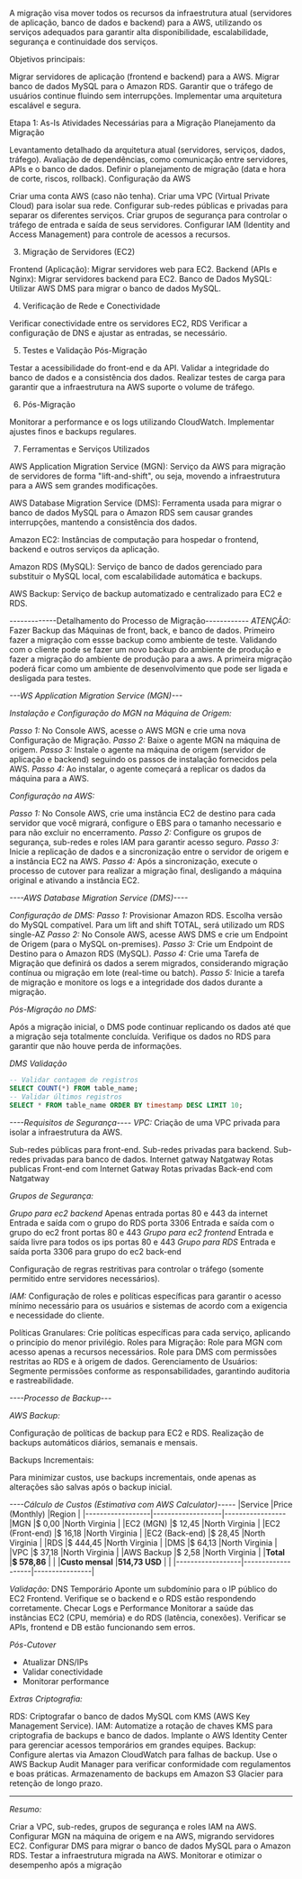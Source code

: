 A migração visa mover todos os recursos da infraestrutura atual (servidores de aplicação, banco de dados e backend) para a AWS, utilizando os serviços adequados para garantir alta disponibilidade, escalabilidade, segurança e continuidade dos serviços.

Objetivos principais:

Migrar servidores de aplicação (frontend e backend) para a AWS.
Migrar banco de dados MySQL para o Amazon RDS.
Garantir que o tráfego de usuários continue fluindo sem interrupções.
Implementar uma arquitetura escalável e segura.


 Etapa 1: As-Is
Atividades Necessárias para a Migração
Planejamento da Migração

Levantamento detalhado da arquitetura atual (servidores, serviços, dados, tráfego).
Avaliação de dependências, como comunicação entre servidores, APIs e o banco de dados.
Definir o planejamento de migração (data e hora de corte, riscos, rollback).
Configuração da AWS

Criar uma conta AWS (caso não tenha).
Criar uma VPC (Virtual Private Cloud) para isolar sua rede.
Configurar sub-redes públicas e privadas para separar os diferentes serviços.
Criar grupos de segurança para controlar o tráfego de entrada e saída de seus servidores.
Configurar IAM (Identity and Access Management) para controle de acessos a recursos.

3. Migração de Servidores (EC2)

Frontend (Aplicação): Migrar servidores web para EC2.
Backend (APIs e Nginx): Migrar servidores backend para EC2.
Banco de Dados MySQL: Utilizar AWS DMS para migrar o banco de dados MySQL.

4. Verificação de Rede e Conectividade

Verificar conectividade entre os servidores EC2, RDS
Verificar a configuração de DNS e ajustar as entradas, se necessário.

5. Testes e Validação Pós-Migração

Testar a acessibilidade do front-end e da API.
Validar a integridade do banco de dados e a consistência dos dados.
Realizar testes de carga para garantir que a infraestrutura na AWS suporte o volume de tráfego.

6. Pós-Migração

Monitorar a performance e os logs utilizando CloudWatch.
Implementar ajustes finos e backups regulares.

7. Ferramentas e Serviços Utilizados

AWS Application Migration Service (MGN):
Serviço da AWS para migração de servidores de forma "lift-and-shift", ou seja, movendo a infraestrutura para a AWS sem grandes modificações.

AWS Database Migration Service (DMS):
Ferramenta usada para migrar o banco de dados MySQL para o Amazon RDS sem causar grandes interrupções, mantendo a consistência dos dados.

Amazon EC2:
Instâncias de computação para hospedar o frontend, backend e outros serviços da aplicação.

Amazon RDS (MySQL):
Serviço de banco de dados gerenciado para substituir o MySQL local, com escalabilidade automática e backups.

AWS Backup:
Serviço de backup automatizado e centralizado para EC2 e RDS.

 -------------Detalhamento do Processo de Migração------------
 *ATENÇÃO:*
 Fazer Backup das Máquinas de front, back, e banco de dados.
 Primeiro fazer a migração com essse backup como ambiente de teste.
 Validando com o cliente pode se fazer um novo backup do ambiente de produção e fazer a migração do ambiente de produção para a aws. A primeira migração poderá ficar como um ambiente de desenvolvimento que pode ser ligada e desligada para testes.

*---WS Application Migration Service (MGN)---*

*Instalação e Configuração do MGN na Máquina de Origem:*

*Passo 1:* No Console AWS, acesse o AWS MGN e crie uma nova Configuração de Migração.
*Passo 2:* Baixe o agente MGN na máquina de origem.
*Passo 3:* Instale o agente na máquina de origem (servidor de aplicação e backend) seguindo os passos de instalação fornecidos pela AWS.
*Passo 4:* Ao instalar, o agente começará a replicar os dados da máquina para a AWS.

*Configuração na AWS:*

*Passo 1:* No Console AWS, crie uma instância EC2 de destino para cada servidor que você migrará, configure o EBS para o tamanho necessario e para não excluir no encerramento.
*Passo 2:* Configure os grupos de segurança, sub-redes e roles IAM para garantir acesso seguro.
*Passo 3:* Inicie a replicação de dados e a sincronização entre o servidor de origem e a instância EC2 na AWS.
*Passo 4:* Após a sincronização, execute o processo de cutover para realizar a migração final, desligando a máquina original e ativando a instância EC2.


*----AWS Database Migration Service (DMS)----*

*Configuração de DMS:*
*Passo 1:* Provisionar Amazon RDS. Escolha versão do MySQL compatível.
Para um lift and shift TOTAL, será utilizado um RDS single-AZ
*Passo 2:* No Console AWS, acesse AWS DMS e crie um Endpoint de Origem (para o MySQL on-premises).
*Passo 3:* Crie um Endpoint de Destino para o Amazon RDS (MySQL).
*Passo 4:* Crie uma Tarefa de Migração que definirá os dados a serem migrados, considerando migração contínua ou migração em lote (real-time ou batch).
*Passo 5:* Inicie a tarefa de migração e monitore os logs e a integridade dos dados durante a migração.

*Pós-Migração no DMS:*

Após a migração inicial, o DMS pode continuar replicando os dados até que a migração seja totalmente concluída.
Verifique os dados no RDS para garantir que não houve perda de informações.

*DMS Validação*

```sql
-- Validar contagem de registros
SELECT COUNT(*) FROM table_name;
-- Validar últimos registros
SELECT * FROM table_name ORDER BY timestamp DESC LIMIT 10;
```

*----Requisitos de Segurança----*
*VPC:*
 Criação de uma VPC privada para isolar a infraestrutura da AWS.

Sub-redes públicas para front-end.
Sub-redes privadas para backend.
Sub-redes privadas para banco de dados.
Internet gatway
Natgatway
Rotas publicas Front-end com Internet Gatway
Rotas privadas Back-end com Natgatway

*Grupos de Segurança:*

*Grupo para ec2 backend*
Apenas entrada portas 80 e 443 da internet
Entrada e saída com o grupo do RDS porta 3306
Entrada e saída com o grupo do ec2 front portas 80 e 443
*Grupo para ec2 frontend*
Entrada e saída livre para todos os ips portas 80 e 443
*Grupo para RDS*
Entrada e saída porta 3306 para grupo do ec2 back-end

Configuração de regras restritivas para controlar o tráfego (somente permitido entre servidores necessários).

*IAM:*
Configuração de roles e políticas específicas para garantir o acesso mínimo necessário para os usuários e sistemas de acordo com a exigencia e necessidade do cliente.

Políticas Granulares: Crie políticas específicas para cada serviço, aplicando o princípio do menor privilégio.
Roles para Migração:
Role para MGN com acesso apenas a recursos necessários.
Role para DMS com permissões restritas ao RDS e à origem de dados.
Gerenciamento de Usuários: Segmente permissões conforme as responsabilidades, garantindo auditoria e rastreabilidade.



*----Processo de Backup---*

*AWS Backup:*

Configuração de políticas de backup para EC2 e RDS.
Realização de backups automáticos diários, semanais e mensais.

Backups Incrementais:

Para minimizar custos, use backups incrementais, onde apenas as alterações são salvas após o backup inicial.


*----Cálculo de Custos (Estimativa com AWS Calculator)-----*
|Service           |Price (Monthly)    |Region          |
|------------------|-------------------|-----------------
|MGN               |$ 0,00             |North Virginia  |
|EC2 (MGN)         |$ 12,45            |North Virginia  |
|EC2 (Front-end)   |$ 16,18            |North Virginia  |
|EC2 (Back-end)    |$ 28,45            |North Virginia  |
|RDS               |$ 444,45           |North Virginia  |
|DMS               |$ 64,13            |North Virginia  |
|VPC               |$ 37,18            |North Virginia  |
|AWS Backup        |$ 2,58             |North Virginia  |
|**Total**         |**$ 578,86**       |                |
|**Custo mensal**  |**514,73 USD**     |                |
|------------------|-------------------|----------------|

*Validação:*
DNS Temporário
Aponte um subdomínio para o IP público do EC2 Frontend.
Verifique se o backend e o RDS estão respondendo corretamente.
Checar Logs e Performance
Monitorar a saúde das instâncias EC2 (CPU, memória) e do RDS (latência, conexões).
Verificar se APIs, frontend e DB estão funcionando sem erros.

*Pós-Cutover*  
- Atualizar DNS/IPs  
- Validar conectividade  
- Monitorar performance  

*Extras*
*Criptografia:*

RDS:
 Criptografar o banco de dados MySQL com KMS (AWS Key Management Service).
IAM:
Automatize a rotação de chaves KMS para criptografia de backups e banco de dados.
Implante o AWS Identity Center para gerenciar acessos temporários em grandes equipes.
Backup:
Configure alertas via Amazon CloudWatch para falhas de backup.
Use o AWS Backup Audit Manager para verificar conformidade com regulamentos e boas práticas.
Armazenamento de backups em Amazon S3 Glacier para retenção de longo prazo.

------------------------------------------
*Resumo:*

Criar a VPC, sub-redes, grupos de segurança e roles IAM na AWS.
Configurar MGN na máquina de origem e na AWS, migrando servidores EC2.
Configurar DMS para migrar o banco de dados MySQL para o Amazon RDS.
Testar a infraestrutura migrada na AWS.
Monitorar e otimizar o desempenho após a migração
